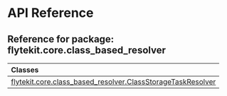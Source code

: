 # API Reference

## Reference for package: flytekit.core.class_based_resolver

| Classes  |
| :------------- |
| [flytekit.core.class_based_resolver.ClassStorageTaskResolver](flytekit_core_class_based_resolver_classstoragetaskresolver) |
